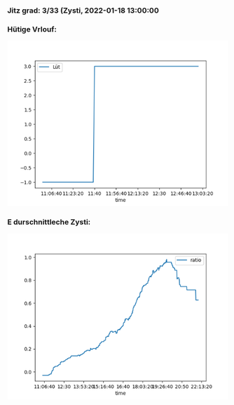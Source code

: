 ### Jitz grad: 3/33 (Zysti, 2022-01-18 13:00:00

### Hütige Vrlouf:
![Graph](Today.png)

### E durschnittleche Zysti:
![Graph](Zysti.png)